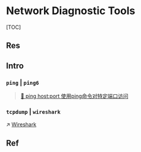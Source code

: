 # Network Diagnostic Tools

[TOC]



## Res


## Intro
### `ping` | `ping6`

> [📜 ping host:port 使用ping命令对特定端口访问](https://blog.csdn.net/allway2/article/details/106961916)



### `tcpdump` | `wireshark`
↗ [Wireshark](Wireshark/Wireshark.md)



## Ref

